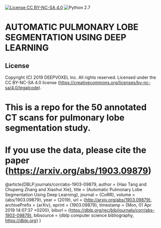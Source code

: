 [![License CC BY-NC-SA 4.0](https://img.shields.io/badge/license-CC4.0-blue.svg)](https://creativecommons.org/licenses/by-nc-sa/4.0/legalcode)
![Python 2.7](https://img.shields.io/badge/python-2.7-green.svg)

# AUTOMATIC PULMONARY LOBE SEGMENTATION USING DEEP LEARNING

## License

Copyright (C) 2019 DEEPVOXEL Inc.  All rights reserved.
Licensed under the CC BY-NC-SA 4.0 license (https://creativecommons.org/licenses/by-nc-sa/4.0/legalcode). 

# This is a repo for the 50 annotated CT scans for pulmonary lobe segmentation study.

# If you use the data, please cite the paper (https://arxiv.org/abs/1903.09879)

@article{DBLP:journals/corr/abs-1903-09879,
  author    = {Hao Tang and
               Chupeng Zhang and
               Xiaohui Xie},
  title     = {Automatic Pulmonary Lobe Segmentation Using Deep Learning},
  journal   = {CoRR},
  volume    = {abs/1903.09879},
  year      = {2019},
  url       = {http://arxiv.org/abs/1903.09879},
  archivePrefix = {arXiv},
  eprint    = {1903.09879},
  timestamp = {Mon, 01 Apr 2019 14:07:37 +0200},
  biburl    = {https://dblp.org/rec/bib/journals/corr/abs-1903-09879},
  bibsource = {dblp computer science bibliography, https://dblp.org}
}
